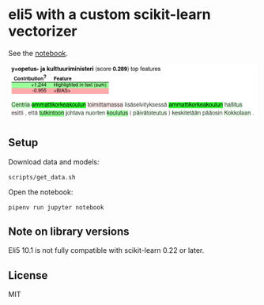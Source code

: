 # eli5 with a custom scikit-learn vectorizer

See the [notebook](Text%20classifier%20explanations%20with%20a%20custom%20vectorizer.ipynb).

![Example of a highlighted document](images/fi-highlights.png)

## Setup

Download data and models:
```
scripts/get_data.sh
```

Open the notebook:
```
pipenv run jupyter notebook
```

## Note on library versions

Eli5 10.1 is not fully compatible with scikit-learn 0.22 or later.

## License

MIT
